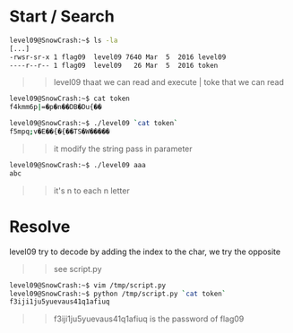 # Start / Search


```sh
level09@SnowCrash:~$ ls -la
[...]
-rwsr-sr-x 1 flag09  level09 7640 Mar  5  2016 level09
----r--r-- 1 flag09  level09   26 Mar  5  2016 token
```
>> level09 thaat  we can read and execute | toke that we can read

```sh
level09@SnowCrash:~$ cat token 
f4kmm6p|=�p�n��DB�Du{��
```

```sh
level09@SnowCrash:~$ ./level09 `cat token`
f5mpq;v�E��{�{��TS�W�����
```
>> it modify the string pass in parameter

```sh
level09@SnowCrash:~$ ./level09 aaa
abc
```
>> it's n to each n letter

# Resolve

level09 try to decode by adding the index to the char, we try the opposite
>> see script.py

```sh
level09@SnowCrash:~$ vim /tmp/script.py
level09@SnowCrash:~$ python /tmp/script.py `cat token`
f3iji1ju5yuevaus41q1afiuq
```
>> f3iji1ju5yuevaus41q1afiuq is the password of flag09


